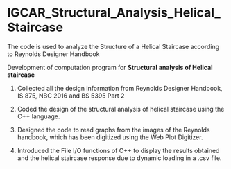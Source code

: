 # IGCAR_Structural_Analysis_Helical_Staircase
The code is used to analyze the Structure of a Helical Staircase according to Reynolds Designer Handbook



Development of computation program for **Structural analysis of Helical staircase**

1. Collected all the design information from Reynolds Designer Handbook, IS 875, NBC 2016 and BS 5395 Part 2

2. Coded the design of the structural analysis of helical staircase using the C++ language.

3. Designed the code to read graphs from the images of the Reynolds handbook, which has been digitized using the Web Plot Digitizer.

4. Introduced the File I/O functions of C++ to display the results obtained and the helical staircase response due to dynamic loading in a .csv file.

